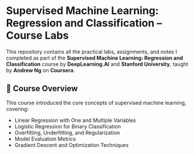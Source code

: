 # Supervised Machine Learning: Regression and Classification – Course Labs  

This repository contains all the practical labs, assignments, and notes I completed as part of the **Supervised Machine Learning: Regression and Classification** course by **DeepLearning.AI** and **Stanford University**, taught by **Andrew Ng** on **Coursera**.  

## 📝 Course Overview  

This course introduced the core concepts of supervised machine learning, covering:  
- Linear Regression with One and Multiple Variables  
- Logistic Regression for Binary Classification  
- Overfitting, Underfitting, and Regularization  
- Model Evaluation Metrics  
- Gradient Descent and Optimization Techniques  
